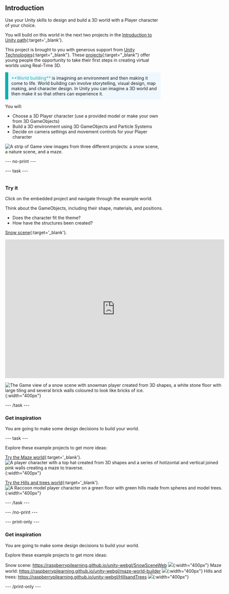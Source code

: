 ## Introduction

Use your Unity skills to design and build a 3D world with a Player character of your choice. 

You will build on this world in the next two projects in the [Introduction to Unity path](https://projects.raspberrypi.org/en/raspberrypi/unity-intro){:target='_blank'}.

This project is brought to you with generous support from [Unity Technologies](https://unity.com/){:target="_blank"}.  These [projects](https://projects.raspberrypi.org/en/pathways/unity-intro){:target="_blank"} offer young people the opportunity to take their first steps in creating virtual worlds using Real-Time 3D.

<p style="border-left: solid; border-width:10px; border-color: #0faeb0; background-color: aliceblue; padding: 10px;">
<span style="color: #0faeb0">**World building**</span> is imagining an environment and then making it come to life. World building can involve storytelling, visual design, map making, and character design. In Unity you can imagine a 3D world and then make it so that others can experience it. 
</p>

You will:
+ Choose a 3D Player character (use a provided model or make your own from 3D GameObjects)
+ Build a 3D environment using 3D GameObjects and Particle Systems
+ Decide on camera settings and movement controls for your Player character

![A strip of Game view images from three different projects: a snow scene, a nature scene, and a maze.](images/examples.png)

--- no-print ---

--- task ---

<div style="display: flex; flex-wrap: wrap">
<div style="flex-basis: 175px; flex-grow: 1">  

### Try it 

Click on the embedded project and navigate through the example world. 

Think about the GameObjects, including their shape, materials, and positions. 
+ Does the character fit the theme? 
+ How have the structures been created? 

[Snow scene](https://raspberrypilearning.github.io/unity-webgl/SnowSceneWeb){:target='_blank'}.

<iframe allowtransparency="true" width="710" height="450" src="https://raspberrypilearning.github.io/unity-webgl/SnowSceneWeb" frameborder="0"></iframe>

![The Game view of a snow scene with snowman player created from 3D shapes, a white stone floor with large tiling and several brick walls coloured to look like bricks of ice.](images/snow-world.png){:width="400px"}

--- /task ---

### Get inspiration 

You are going to make some design decisions to build your world.

--- task ---

Explore these example projects to get more ideas:

[Try the Maze world](https://raspberrypilearning.github.io/unity-webgl/maze-world-builder){:target='_blank'}.
![A player character with a top hat created from 3D shapes and a series of hotizontal and vertical joined pink walls creating a maze to traverse.](images/maze-world.png){:width="400px"}

[Try the Hills and trees world](https://raspberrypilearning.github.io/unity-webgl/HillsandTrees){:target='_blank'}.
![A Raccoon model player character on a green floor with green hills made from spheres and model trees.](images/hillsandtrees.png){:width="400px"}

--- /task ---

--- /no-print ---

--- print-only ---

### Get inspiration 

You are going to make some design decisions to build your world.

Explore these example projects to get more ideas:

Snow scene: https://raspberrypilearning.github.io/unity-webgl/SnowSceneWeb
![](images/snow-world.png){:width="400px"}
Maze world: https://raspberrypilearning.github.io/unity-webgl/maze-world-builder
![](images/maze-world.png){:width="400px"}
Hills and trees: https://raspberrypilearning.github.io/unity-webgl/HillsandTrees
![](images/hillsandtrees.png){:width="400px"}

--- /print-only ---

